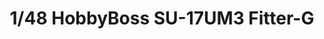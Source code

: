 ---
layout: product
title: "1/48 HobbyBoss SU-17UM3 Fitter-G"
price: "8500" 
desc: "Maketa"
img_path: "/assets/img/HB81759.webp"
brand: "N/A"
available: true
special_offer: false
new: true
soon: false
cat: "010000"
subcat: "013500"
subsubcat: "0N/A"
sifra: "HB81759"
popular: false
spec: false
---